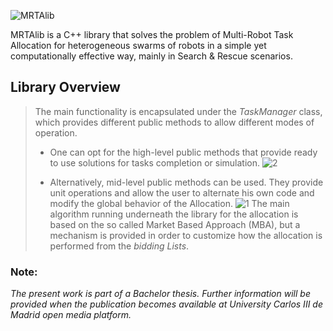 ﻿![MRTAlib](https://user-images.githubusercontent.com/23238394/74689584-01054900-51dc-11ea-8eb7-a45691b68297.png)


MRTAlib is a C++ library that solves the problem of Multi-Robot Task Allocation for heterogeneous swarms of robots in a simple yet computationally effective way, mainly in Search & Rescue scenarios. 

## Library Overview
>The main functionality is encapsulated under the *TaskManager* class, which provides different public methods to allow different modes of operation.
>
> - One can opt for the high-level public methods that provide ready to use solutions for tasks completion or simulation.
> ![2](https://user-images.githubusercontent.com/23238394/74689836-eda6ad80-51dc-11ea-8be4-3a5acca4a1e4.png)
> 
> - Alternatively, mid-level public methods can be used. They provide unit operations and allow the user to alternate his own code and modify the global behavior of the Allocation.
![1](https://user-images.githubusercontent.com/23238394/74689832-eb445380-51dc-11ea-99aa-d3cb99eb0ccb.png)
>The main algorithm running underneath the library for the allocation is based on the so called Market Based Approach (MBA), but a mechanism is provided in order to customize how the allocation is performed from the *bidding Lists*.

### Note:
*The present work is part of a Bachelor thesis. Further information will be provided when the publication becomes available at University Carlos III de Madrid open media platform.*
